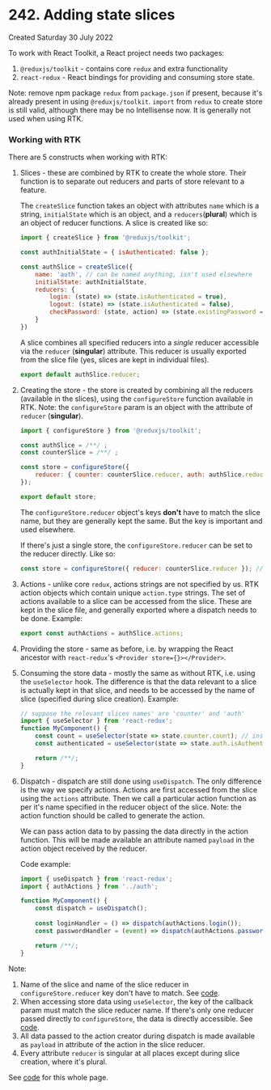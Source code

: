 # 242. Adding state slices
Created Saturday 30 July 2022

To work with React Toolkit, a React project needs two packages:
1. `@reduxjs/toolkit` - contains core `redux` and extra functionality
2. `react-redux` - React bindings for providing and consuming store state.
   
Note: remove npm package `redux` from `package.json` if present, because it's already present in using `@reduxjs/toolkit`. `import` from `redux` to create store is still valid, although there may be no Intellisense now. It is generally not used when using RTK.

### Working with RTK
There are 5 constructs when working with RTK:
1. Slices - these are combined by RTK to create the whole store. Their function is to separate out reducers and parts of store relevant to a feature. 
   
   The `createSlice` function takes an object with attributes `name` which is a string, `initialState` which is an object, and a `reducers`(**plural**) which is an object of reducer functions.
   A slice is created like so:
	```jsx
	import { createSlice } from '@reduxjs/toolkit';

	const authInitialState = { isAuthenticated: false };

	const authSlice = createSlice({
		name: 'auth', // can be named anything, isn't used elsewhere
		initialState: authInitialState,
		reducers: {
			login: (state) => (state.isAuthenticated = true),
			logout: (state) => (state.isAuthenticated = false),
			checkPassword: (state, action) => (state.existingPassword === action.payload.password)
		}
	})
	```
	
	A slice combines all specified reducers into a *single* reducer accessible via the `reducer` (**singular**) attribute. This reducer is usually exported from the slice file (yes, slices are kept in individual files).
	```jsx
	export default authSlice.reducer;
	```
2. Creating the store - the store is created by combining all the reducers (available in the slices), using the `configureStore` function available in RTK. Note: the `configureStore` param is an object with the attribute of `reducer` (**singular**).
	```jsx
	import { configureStore } from '@reduxjs/toolkit';
	
	const authSlice = /**/ ;
	const counterSlice = /**/ ;

	const store = configureStore({
		reducer: { counter: counterSlice.reducer, auth: authSlice.reducer }
	});

	export default store;
	```
	The `configureStore.reducer` object's keys **don't** have to match the slice name, but they are generally kept the same. But the key is important and used elsewhere.
	
	If there's just a single store, the `configureStore.reducer` can be set to the reducer directly. Like so:
	```jsx
	const store = configureStore({ reducer: counterSlice.reducer }); // also OK
	```
3. Actions - unlike core `redux`, actions strings are not specified by us. RTK action objects which contain unique `action.type` strings. The set of actions available to a slice can be accessed from the slice. These are kept in the slice file, and generally exported where a dispatch needs to be done. Example:
	```jsx
	export const authActions = authSlice.actions;
	```
1. Providing the store - same as before, i.e. by wrapping the React ancestor with `react-redux`'s `<Provider store={}></Provider>`.
2. Consuming the store data - mostly the same as without RTK, i.e. using the `useSelector` hook. The difference is that the data relevant to a slice is actually kept in that slice, and needs to be accessed by the name of slice (specified during slice creation). Example:
	```jsx
	// suppose the relevant slices names' are 'counter' and 'auth'
	import { useSelector } from 'react-redux';
	function MyComponent() {
		const count = useSelector(state => state.counter.count); // instead of state.count
		const authenticated = useSelector(state => state.auth.isAuthenticated);

		return /**/;
	}
	```
6. Dispatch - dispatch are still done using `useDispatch`. The only difference is the way we specify actions. Actions are first accessed from the slice using the `actions` attribute. Then we call a particular action function as per it's name specified in the reducer object of the slice. Note: the action function should be called to generate the action.
   
   We can pass action data to by passing the data directly in the action function. This will be made available an attribute named `payload` in the action object received by the reducer.
   
   Code example:
	```jsx
	import { useDispatch } from 'react-redux';
	import { authActions } from '../auth';

	function MyComponent() {
		const dispatch = useDispatch();
		
		const loginHandler = () => dispatch(authActions.login());
		const passwordHandler = (event) => dispatch(authActions.passwordCheck(event.target.value));

		return /**/;
	}
	```

Note:
1. Name of the slice and name of the slice reducer in `configureStore.reducer` key don't have to match. See [code](https://github.com/exemplar-codes/react-redux-demo/commit/8a09aa87c7c538848d12bcc0774e9c064b6db451).
2. When accessing store data using `useSelector`, the key of the callback param must match the slice reducer name. If there's only one reducer passed directly to `configureStore`, the data is directly accessible. See [code](https://github.com/exemplar-codes/react-redux-demo/commit/d5ca4e7de8525e6a536506f6ff5f29e61acefc2e#diff-5541be143e3e2a0dcdfefeb9ca7c2ac4cb3eb7965e000bd10669f31f125755cf).
3. All data passed to the action creator during dispatch is made available as `payload` in attribute of the action in the slice reducer.
4. Every attribute `reducer` is singular at all places except during slice creation, where it's plural.

See [code](https://github.com/exemplar-codes/react-redux-demo/commit/1546db08861125733265e11773d1909acf3fc30c) for this whole page.